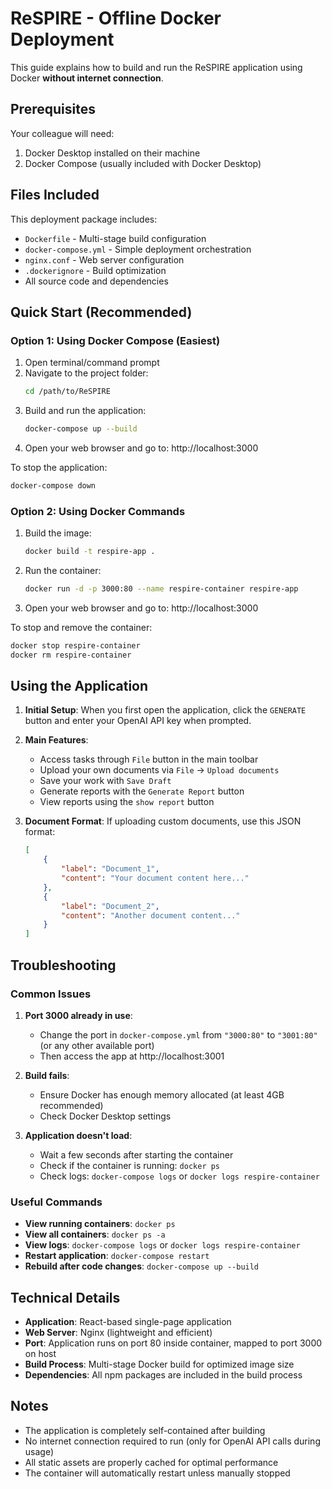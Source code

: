 # ReSPIRE - Offline Docker Deployment

This guide explains how to build and run the ReSPIRE application using Docker **without internet connection**.

## Prerequisites

Your colleague will need:
1. Docker Desktop installed on their machine
2. Docker Compose (usually included with Docker Desktop)

## Files Included

This deployment package includes:
- `Dockerfile` - Multi-stage build configuration
- `docker-compose.yml` - Simple deployment orchestration
- `nginx.conf` - Web server configuration
- `.dockerignore` - Build optimization
- All source code and dependencies

## Quick Start (Recommended)

### Option 1: Using Docker Compose (Easiest)

1. Open terminal/command prompt
2. Navigate to the project folder:
   ```bash
   cd /path/to/ReSPIRE
   ```
3. Build and run the application:
   ```bash
   docker-compose up --build
   ```
4. Open your web browser and go to: http://localhost:3000

To stop the application:
```bash
docker-compose down
```

### Option 2: Using Docker Commands

1. Build the image:
   ```bash
   docker build -t respire-app .
   ```

2. Run the container:
   ```bash
   docker run -d -p 3000:80 --name respire-container respire-app
   ```

3. Open your web browser and go to: http://localhost:3000

To stop and remove the container:
```bash
docker stop respire-container
docker rm respire-container
```

## Using the Application

1. **Initial Setup**: When you first open the application, click the `GENERATE` button and enter your OpenAI API key when prompted.

2. **Main Features**:
   - Access tasks through `File` button in the main toolbar
   - Upload your own documents via `File` → `Upload documents`
   - Save your work with `Save Draft`
   - Generate reports with the `Generate Report` button
   - View reports using the `show report` button

3. **Document Format**: If uploading custom documents, use this JSON format:
   ```json
   [
       {
           "label": "Document_1",
           "content": "Your document content here..."
       },
       {
           "label": "Document_2", 
           "content": "Another document content..."
       }
   ]
   ```

## Troubleshooting

### Common Issues

1. **Port 3000 already in use**:
   - Change the port in `docker-compose.yml` from `"3000:80"` to `"3001:80"` (or any other available port)
   - Then access the app at http://localhost:3001

2. **Build fails**:
   - Ensure Docker has enough memory allocated (at least 4GB recommended)
   - Check Docker Desktop settings

3. **Application doesn't load**:
   - Wait a few seconds after starting the container
   - Check if the container is running: `docker ps`
   - Check logs: `docker-compose logs` or `docker logs respire-container`

### Useful Commands

- **View running containers**: `docker ps`
- **View all containers**: `docker ps -a`
- **View logs**: `docker-compose logs` or `docker logs respire-container`
- **Restart application**: `docker-compose restart`
- **Rebuild after code changes**: `docker-compose up --build`

## Technical Details

- **Application**: React-based single-page application
- **Web Server**: Nginx (lightweight and efficient)
- **Port**: Application runs on port 80 inside container, mapped to port 3000 on host
- **Build Process**: Multi-stage Docker build for optimized image size
- **Dependencies**: All npm packages are included in the build process

## Notes

- The application is completely self-contained after building
- No internet connection required to run (only for OpenAI API calls during usage)
- All static assets are properly cached for optimal performance
- The container will automatically restart unless manually stopped 